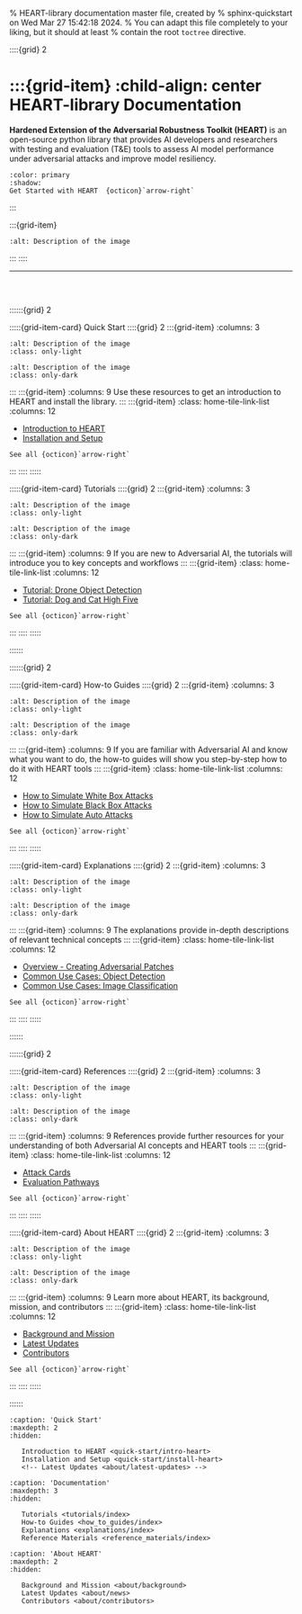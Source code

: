 % HEART-library documentation master file, created by
% sphinx-quickstart on Wed Mar 27 15:42:18 2024.
% You can adapt this file completely to your liking, but it should at least
% contain the root `toctree` directive.

<!-- HEART-library Documentation
============ -->
<!-- # Welcome to HEART-library's documentation! -->

::::{grid} 2

:::{grid-item}
:child-align: center
HEART-library Documentation
===========================
**Hardened Extension of the Adversarial Robustness Toolkit (HEART)** is an open-source python library that provides AI developers and researchers with testing and evaluation (T&E) tools to assess AI model performance under adversarial attacks and improve model resiliency.  
```{button-link} https://example.com
:color: primary
:shadow:
Get Started with HEART  {octicon}`arrow-right`
```
:::

:::{grid-item}

```{image} _static/theme/SVG/Example-8.svg
:alt: Description of the image
```
:::
::::

<hr style="margin-bottom:60px;">

::::::{grid} 2

:::::{grid-item-card} Quick Start
::::{grid} 2
:::{grid-item}
:columns: 3
```{image} _static/theme/SVG/quick-start.svg
:alt: Description of the image
:class: only-light
```
```{image} _static/theme/SVG/quick-start-dark.svg
:alt: Description of the image
:class: only-dark
```
:::
:::{grid-item}
:columns: 9
Use these resources to get an introduction to HEART and install the library.
:::
:::{grid-item}
:class: home-tile-link-list
:columns: 12
- [Introduction to HEART](quick-start/intro-heart.md)
- [Installation and Setup](quick-start/install-heart.md)

```{button-link} https://example.com
See all {octicon}`arrow-right`
```
:::
::::
:::::

:::::{grid-item-card} Tutorials
::::{grid} 2
:::{grid-item}
:columns: 3
```{image} _static/theme/SVG/tutorial.svg
:alt: Description of the image
:class: only-light
```
```{image} _static/theme/SVG/tutorial-dark.svg
:alt: Description of the image
:class: only-dark
```
:::
:::{grid-item}
:columns: 9
If you are new to Adversarial AI, the tutorials will introduce you to key concepts and workflows
:::
:::{grid-item}
:class: home-tile-link-list
:columns: 12
- [Tutorial: Drone Object Detection](tutorials/index.md)
- [Tutorial: Dog and Cat High Five](tutorials/notebooks.md)

```{button-link} https://example.com
See all {octicon}`arrow-right`
```
:::
::::
:::::

::::::

::::::{grid} 2

:::::{grid-item-card} How-to Guides
::::{grid} 2
:::{grid-item}
:columns: 3
```{image} _static/theme/SVG/How-to.svg
:alt: Description of the image
:class: only-light
```
```{image} _static/theme/SVG/How-to-dark.svg
:alt: Description of the image
:class: only-dark
```
:::
:::{grid-item}
:columns: 9
If you are familiar with Adversarial AI and know what you want to do, the how-to guides will show you step-by-step how to do it with HEART tools
:::
:::{grid-item}
:class: home-tile-link-list
:columns: 12
- [How to Simulate White Box Attacks](tutorials/index.md)
- [How to Simulate Black Box Attacks](tutorials/notebooks.md)
- [How to Simulate Auto Attacks](tutorials/notebooks.md)

```{button-link} https://example.com
See all {octicon}`arrow-right`
```
:::
::::
:::::

:::::{grid-item-card} Explanations
::::{grid} 2
:::{grid-item}
:columns: 3
```{image} _static/theme/SVG/explanation.svg
:alt: Description of the image
:class: only-light
```
```{image} _static/theme/SVG/explanation-dark.svg
:alt: Description of the image
:class: only-dark
```
:::
:::{grid-item}
:columns: 9
The explanations provide in-depth descriptions of relevant technical concepts
:::
:::{grid-item}
:class: home-tile-link-list
:columns: 12
- [Overview - Creating Adversarial Patches](tutorials/index.md)
- [Common Use Cases: Object Detection](tutorials/notebooks.md)
- [Common Use Cases: Image Classification](tutorials/notebooks.md)

```{button-link} https://example.com
See all {octicon}`arrow-right`
```
:::
::::
:::::

::::::

::::::{grid} 2

:::::{grid-item-card} References
::::{grid} 2
:::{grid-item}
:columns: 3
```{image} _static/theme/SVG/reference.svg
:alt: Description of the image
:class: only-light
```
```{image} _static/theme/SVG/reference-dark.svg
:alt: Description of the image
:class: only-dark
```
:::
:::{grid-item}
:columns: 9
References provide further resources for your understanding of both Adversarial AI concepts and HEART tools 
:::
:::{grid-item}
:class: home-tile-link-list
:columns: 12
- [Attack Cards](tutorials/index.md)
- [Evaluation Pathways](tutorials/notebooks.md)

```{button-link} https://example.com
See all {octicon}`arrow-right`
```
:::
::::
:::::

:::::{grid-item-card} About HEART
::::{grid} 2
:::{grid-item}
:columns: 3
```{image} _static/theme/SVG/about.svg
:alt: Description of the image
:class: only-light
```
```{image} _static/theme/SVG/about-dark.svg
:alt: Description of the image
:class: only-dark
```
:::
:::{grid-item}
:columns: 9
Learn more about HEART, its background, mission, and contributors 
:::
:::{grid-item}
:class: home-tile-link-list
:columns: 12
- [Background and Mission](about/background.md)
- [Latest Updates](about/latest-updates.md)
- [Contributors](about/contributors.md)

```{button-link} https://example.com
See all {octicon}`arrow-right`
```
:::
::::
:::::


::::::

<!-- HEART is a Python extension library for Machine Learning Security that builds on the popular Adversarial Robustness algorithms in [ART](https://github.com/Trusted-AI/adversarial-robustness-toolbox).

The extension library is operation-ready and tailored for real-world DoD use cases, offering essential adversarial robustness methods within the three evaluation tool dimensions: physical realizability, perturbation type, black/white box. HEART allows the user to leverage core ART algorithms, while providing additional benefits to the AI Test & Evaluation (T&E) engineer:

- Support for T&E of models for DoD use cases (developers, researchers and evaluators focused on adversarial machine learning capabilities)
- Alignment to MAITE protocols to access this subset of ART and other JATIC tools for seamless T&E workflows
- Essential subset of adversarial robustness methods for targeted AI security coverage
- Assessment quality assurance in the form of metadata
- In-depth support for users in the form of guides and examples
- Front-end application for low-code users: [HEART Gradio Application](https://huggingface.co/spaces/CDAO/HEART-Gradio)

Our extension is operation-ready for real-world DoD use cases, offering essential AR methods within the three evaluation tool dimensions: physical realizability, perturbation type, black/white box. -->

```{toctree}
:caption: 'Quick Start'
:maxdepth: 2
:hidden:

   Introduction to HEART <quick-start/intro-heart>
   Installation and Setup <quick-start/install-heart>
   <!-- Latest Updates <about/latest-updates> -->
```

```{toctree}
:caption: 'Documentation'
:maxdepth: 3
:hidden:

   Tutorials <tutorials/index>
   How-to Guides <how_to_guides/index>
   Explanations <explanations/index>
   Reference Materials <reference_materials/index>
```

```{toctree}
:caption: 'About HEART'
:maxdepth: 2
:hidden:

   Background and Mission <about/background>
   Latest Updates <about/news>
   Contributors <about/contributors>
```

<!-- ```{toctree}
:caption: 'Contents:'
:maxdepth: 4

setup_and_access
how_to_guides/index
tutorials/index
explanations/index
reference_materials/index
modules/index
glossary/index
legal
``` -->

<!-- ## Additional Resources

- {ref}`genindex`
- {ref}`modindex`
- {ref}`search` -->